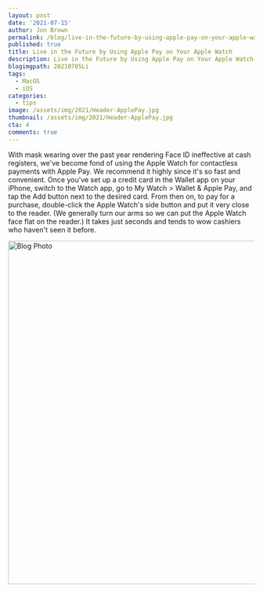 ```yaml
---
layout: post
date: '2021-07-15'
author: Jon Brown
permalink: /blog/live-in-the-future-by-using-apple-pay-on-your-apple-watch/
published: true
title: Live in the Future by Using Apple Pay on Your Apple Watch
description: Live in the Future by Using Apple Pay on Your Apple Watch
blogimgpath: 20210705Li
tags:
  - MacOS
  - iOS
categories:
  - tips
image: /assets/img/2021/Header-ApplePay.jpg
thumbnail: /assets/img/2021/Header-ApplePay.jpg
cta: 4
comments: true
---
```

With mask wearing over the past year rendering Face ID ineffective at
cash registers, we've become fond of using the Apple Watch for
contactless payments with Apple Pay. We recommend it highly since it's
so fast and convenient. Once you've set up a credit card in the Wallet
app on your iPhone, switch to the Watch app, go to My Watch \> Wallet &
Apple Pay, and tap the Add button next to the desired card. From then
on, to pay for a purchase, double-click the Apple Watch's side button
and put it very close to the reader. (We generally turn our arms so we
can put the Apple Watch face flat on the reader.) It takes just seconds
and tends to wow cashiers who haven't seen it before.

<img alt="Blog Photo" src="{{ site.site_cdn }}/assets/img/blog/2021/20210705Li/image2.jpeg" class="img-fluid rounded m-2" width="700" />